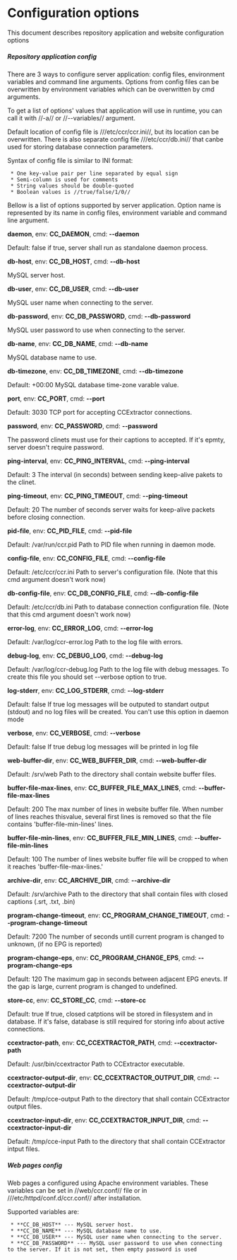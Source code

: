 # Configuration options

This document describes repository application and website configuration
options

##### Repository application config

There are 3 ways to configure server application: config files,
environment variables and command line arguments. Options from config
files can be overwritten by environment variables which can be
overwritten by cmd arguments.

To get a list of options' values that application will use in runtime,
you can call it with //-a// or //\--variables// argument.

Default location of config file is ///etc/ccr/ccr.ini//, but its
location can be overwritten. There is also separate config file
///etc/ccr/db.ini// that canbe used for storing database connection
parameters.

Syntax of config file is similar to INI format:

` * One key-value pair per line separated by equal sign`\
` * Semi-column is used for comments`\
` * String values should be double-quoted`\
` * Boolean values is //true/false/1/0//`

Bellow is a list of options supported by server application. Option name
is represented by its name in config files, environment variable and
command line argument.

 **daemon**, env: **CC\_DAEMON**, cmd: **\--daemon**

Default: false if true, server shall run as standalone daemon
process.

 **db-host**, env: **CC\_DB\_HOST**, cmd:
        **\--db-host**

MySQL server host.

 **db-user**, env: **CC\_DB\_USER**, cmd:
        **\--db-user**

MySQL user name when connecting to the server.

 **db-password**, env: **CC\_DB\_PASSWORD**, cmd:
        **\--db-password**

MySQL user password to use when connecting to the server.

 **db-name**, env: **CC\_DB\_NAME**, cmd:
        **\--db-name**

MySQL database name to use.

 **db-timezone**, env: **CC\_DB\_TIMEZONE**, cmd:
        **\--db-timezone**

Default: +00:00 MySQL database time-zone varable value.

 **port**, env: **CC\_PORT**, cmd: **\--port**

Default: 3030 TCP port for accepting CCExtractor connections.

 **password**, env: **CC\_PASSWORD**, cmd:
        **\--password**

The password clinets must use for their captions to accepted. If it's
epmty, server doesn't require password.

 **ping-interval**, env: **CC\_PING\_INTERVAL**, cmd:
        **\--ping-interval**

Default: 3 The interval (in seconds) between sending keep-alive
pakets to the clinet.

 **ping-timeout**, env: **CC\_PING\_TIMEOUT**, cmd:
        **\--ping-timeout**

Default: 20 The number of seconds server waits for keep-alive
packets before closing connection.

 **pid-file**, env: **CC\_PID\_FILE**, cmd:
        **\--pid-file**

Default: /var/run/ccr.pid Path to PID file when running in daemon
mode.

 **config-file**, env: **CC\_CONFIG\_FILE**, cmd:
        **\--config-file**

Default: /etc/ccr/ccr.ini Path to server's configuration file.
(Note that this cmd argument doesn't work now)

 **db-config-file**, env: **CC\_DB\_CONFIG\_FILE**, cmd:
        **\--db-config-file**

Default: /etc/ccr/db.ini Path to database connection configuration
file. (Note that this cmd argument doesn't work now)

 **error-log**, env: **CC\_ERROR\_LOG**, cmd:
        **\--error-log**

Default: /var/log/ccr-error.log Path to the log file with
errors.

 **debug-log**, env: **CC\_DEBUG\_LOG**, cmd:
        **\--debug-log**

Default: /var/log/ccr-debug.log Path to the log file with debug
messages. To create this file you should set \--verbose option to
true.

 **log-stderr**, env: **CC\_LOG\_STDERR**, cmd:
        **\--log-stderr**

Default: false If true log messages will be outputed to standart
output (stdout) and no log files will be created. You can't use this
option in daemon mode

 **verbose**, env: **CC\_VERBOSE**, cmd:
        **\--verbose**

Default: false If true debug log messages will be printed in log
file

 **web-buffer-dir**, env: **CC\_WEB\_BUFFER\_DIR**, cmd:
        **\--web-buffer-dir**

Default: /srv/web Path to the directory shall contain website buffer
files.

 **buffer-file-max-lines**, env:
        **CC\_BUFFER\_FILE\_MAX\_LINES**, cmd:
        **\--buffer-file-max-lines**

Default: 200 The max number of lines in website buffer file. When
number of lines reaches thisvalue, several first lines is removed so
that the file contains 'buffer-file-min-lines' lines.

 **buffer-file-min-lines**, env:
        **CC\_BUFFER\_FILE\_MIN\_LINES**, cmd:
        **\--buffer-file-min-lines**

Default: 100 The number of lines website buffer file will be cropped
to when it reaches 'buffer-file-max-lines.'

 **archive-dir**, env: **CC\_ARCHIVE\_DIR**, cmd:
        **\--archive-dir**

Default: /srv/archive Path to the directory that shall contain files
with closed captions (.srt, .txt, .bin)

 **program-change-timeout**, env:
        **CC\_PROGRAM\_CHANGE\_TIMEOUT**, cmd:
        **\--program-change-timeout**

Default: 7200 The number of seconds untill current program is
changed to unknown, (if no EPG is reported)

 **program-change-eps**, env: **CC\_PROGRAM\_CHANGE\_EPS**,
        cmd: **\--program-change-eps**

Default: 120 The maximum gap in seconds between adjacent EPG enevts.
If the gap is large, current program is changed to undefined.

 **store-cc**, env: **CC\_STORE\_CC**, cmd:
        **\--store-cc**

Default: true If true, closed catptions will be stored in filesystem
and in database. If it's false, database is still required for storing
info about active connections.

 **ccextractor-path**, env: **CC\_CCEXTRACTOR\_PATH**, cmd:
        **\--ccextractor-path**

Default: /usr/bin/ccextractor Path to CCExtractor executable.

 **ccextractor-output-dir**, env:
        **CC\_CCEXTRACTOR\_OUTPUT\_DIR**, cmd:
        **\--ccextractor-output-dir**

Default: /tmp/cce-output Path to the directory that shall contain
CCExtractor output files.

 **ccextractor-input-dir**, env:
        **CC\_CCEXTRACTOR\_INPUT\_DIR**, cmd:
        **\--ccextractor-input-dir**

Default: /tmp/cce-input Path to the directory that shall contain
CCExtractor intput files.

##### Web pages config

Web pages a configured using Apache environment variables. These
variables can be set in //web/ccr.conf// file or in
///etc/httpd/conf.d/ccr.conf// after installation.

Supported variables are:

` * **CC_DB_HOST** --- MySQL server host.`\
` * **CC_DB_NAME** --- MySQL database name to use.`\
` * **CC_DB_USER** --- MySQL user name when connecting to the server.`\
` * **CC_DB_PASSWORD** --- MySQL user password to use when connecting to the server. If it is not set, then empty password is used`
